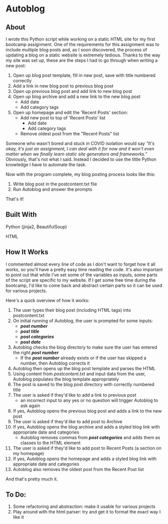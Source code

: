 # Autoblog

## About

I wrote this Python script while working on a static HTML site for my first bootcamp assignment. One of the requirements for this assignment
was to include multiple blog posts and, as I soon discovered, the process of updating a blog on a static website is extremely tedious. Thanks
to the way my site was set up, these are the steps I had to go through when writing a new post:

1. Open up blog post template, fill in new post, save with title numbered correctly
2. Add a link in new blog post to previous blog post
3. Open up previous blog post and add link to new blog post
4. Open up blog archive and add a new link to the new blog post
    * Add date
    * Add category tags 
6. Open up homepage and edit the 'Recent Posts' section:
    * Add new post to top of 'Recent Posts' list
        * Add date
        * Add category tags 
    * Remove oldest post from the "Recent Posts" list

Someone who wasn't bored and stuck in COVID isolation would say *"It's okay, it's just an assignment, I can deal with it for now and it won't even matter
when we finally learn static site generators and frameworks."* Obviously, that's not what I said. Instead I decided to use the little Python knowledge I have to automate the task.

Now with the program complete, my blog posting process looks like this:

1. Write blog post in the postcontent.txt file
2. Run Autoblog and answer the prompts

That's it!

## Built With

Python (jinja2, BeautifulSoup)

HTML

## How It Works

I commented almost every line of code as I don't want to forget how it all works, so you'll have a pretty easy time reading the code. It's also important 
to point out that while I've set some of the variables as inputs, some parts of the script are specific to my website. If I get some free time during 
the bootcamp, I'd like to come back and abstract certain parts so it can be used for various projects.

Here's a quick overview of how it works:

1. The user types their blog post (including HTML tags) into postcontent.txt
2. On initial running of Autoblog, the user is prompted for some inputs:
    * ***post number***
    * ***post title***
    * ***post categories***
    * ***post date***
4. Autoblog checks the blog directory to make sure the user has entered the right ***post number***
    * If the ***post number*** already exists or if the user has skipped a number, then Autoblog corrects it
6. Autoblog then opens up the blog post template and parses the HTML
7. Using content from *postcontent.txt* and input data from the user, Autoblog populates the blog template appropriately
8. The post is saved to the blog post directory with correctly numbered title
9. The user is asked if they'd like to add a link to previous post
    * an incorrect input to any yes or no question will trigger Autoblog to ask again
10. If yes, Autoblog opens the previous blog post and adds a link to the new post
11. The user is asked if they'd like to add post to Archive
12. If yes, Autoblog opens the blog archive and adds a styled blog link with appropriate date and categories
    * Autoblog removes commas from ***post categories*** and adds them as classes to the HTML element
13. The user is asked if they'd like to add post to Recent Posts (a section on my homepage)
14. If yes, Autoblog opens the homepage and adds a styled blog link with appropriate date and categories
15. Autoblog also removes the oldest post from the Recent Post list

And that's pretty much it.

## To Do:

1. Some refactoring and abstraction: make it usable for various projects
2. Play around with the html parser: try and get it to format the exact way I like it

